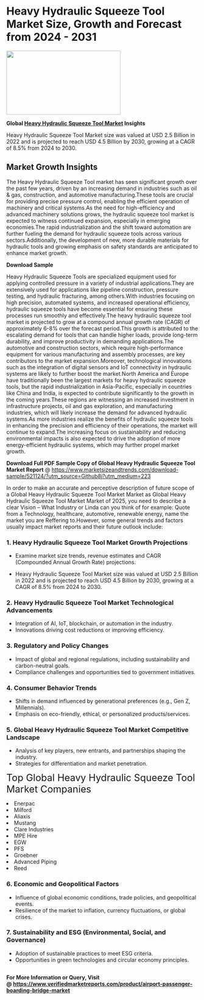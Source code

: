 <H1>Heavy Hydraulic Squeeze Tool Market Size, Growth and Forecast from 2024 - 2031</H1><img class="aligncenter size-medium wp-image-584254" src="https://thirdeyenews.in/wp-content/uploads/2024/09/Global-Market-Research-300x168.jpeg" alt="" width="300" height="168" /><p><strong>Global&nbsp;<a href="https://www.marketsizeandtrends.com/download-sample/521124/?utm_source=Github8j?utm_medium=223">Heavy Hydraulic Squeeze Tool Market</a> Insights</strong></p><p>Heavy Hydraulic Squeeze Tool Market size was valued at USD 2.5 Billion in 2022 and is projected to reach USD 4.5 Billion by 2030, growing at a CAGR of 8.5% from 2024 to 2030.</p><p><h2>Market Growth Insights</h2> <p>The Heavy Hydraulic Squeeze Tool market has seen significant growth over the past few years, driven by an increasing demand in industries such as oil & gas, construction, and automotive manufacturing.These tools are crucial for providing precise pressure control, enabling the efficient operation of machinery and critical systems.As the need for high-efficiency and advanced machinery solutions grows, the hydraulic squeeze tool market is expected to witness continued expansion, especially in emerging economies.The rapid industrialization and the shift toward automation are further fueling the demand for hydraulic squeeze tools across various sectors.Additionally, the development of new, more durable materials for hydraulic tools and growing emphasis on safety standards are anticipated to enhance market growth.</p> <p><strong>Download Sample</strong></p> <p>Heavy Hydraulic Squeeze Tools are specialized equipment used for applying controlled pressure in a variety of industrial applications.They are extensively used for applications like pipeline construction, pressure testing, and hydraulic fracturing, among others.With industries focusing on high precision, automated systems, and increased operational efficiency, hydraulic squeeze tools have become essential for ensuring these processes run smoothly and effectively.The heavy hydraulic squeeze tool market is projected to grow at a compound annual growth rate (CAGR) of approximately 6-8% over the forecast period.This growth is attributed to the escalating demand for tools that can handle higher loads, provide long-term durability, and improve productivity in demanding applications.The automotive and construction sectors, which require high-performance equipment for various manufacturing and assembly processes, are key contributors to the market expansion.Moreover, technological innovations such as the integration of digital sensors and IoT connectivity in hydraulic systems are likely to further boost the market.North America and Europe have traditionally been the largest markets for heavy hydraulic squeeze tools, but the rapid industrialization in Asia-Pacific, especially in countries like China and India, is expected to contribute significantly to the growth in the coming years.These regions are witnessing an increased investment in infrastructure projects, oil and gas exploration, and manufacturing industries, which will likely increase the demand for advanced hydraulic systems.As more industries realize the benefits of hydraulic squeeze tools in enhancing the precision and efficiency of their operations, the market will continue to expand.The increasing focus on sustainability and reducing environmental impacts is also expected to drive the adoption of more energy-efficient hydraulic systems, which may further propel market growth.</p> <p><span class=""><strong>Download Full PDF Sample Copy of Global Heavy Hydraulic Squeeze Tool Market Report</strong> @ <a href="https://www.marketsizeandtrends.com/download-sample/521124/?utm_source=Github8j?utm_medium=223" target="_blank">https://www.marketsizeandtrends.com/download-sample/521124/?utm_source=Github8j?utm_medium=223</a></span></p><p>In order to make an accurate and perceptive description of future scope of a Global&nbsp;Heavy Hydraulic Squeeze Tool Market Market as Global&nbsp;Heavy Hydraulic Squeeze Tool Market Market of 2025, you need to describe a clear Vision &ndash; What Industry or Linda can you think of for example: Quote from a Technology, healthcare, automotive, renewable energy, name the market you are Reffering to.However, some general trends and factors usually impact market reports and their future outlook include:</p><h3>1.&nbsp;<strong>Heavy Hydraulic Squeeze Tool Market Growth Projections</strong></h3><ul><li>Examine market size trends, revenue estimates and CAGR (Compounded Annual Growth Rate) projections.</li><li><p>Heavy Hydraulic Squeeze Tool Market size was valued at USD 2.5 Billion in 2022 and is projected to reach USD 4.5 Billion by 2030, growing at a CAGR of 8.5% from 2024 to 2030.</p></li></ul><h3>2.&nbsp;<strong>Heavy Hydraulic Squeeze Tool Market Technological Advancements</strong></h3><ul><li>Integration of AI, IoT, blockchain, or automation in the industry.</li><li>Innovations driving cost reductions or improving efficiency.</li></ul><h3>3.&nbsp;<strong>Regulatory and Policy Changes</strong></h3><ul><li>Impact of global and regional regulations, including sustainability and carbon-neutral goals.</li><li>Compliance challenges and opportunities tied to government initiatives.</li></ul><h3>4.&nbsp;<strong>Consumer Behavior Trends</strong></h3><ul><li>Shifts in demand influenced by generational preferences (e.g., Gen Z, Millennials).</li><li>Emphasis on eco-friendly, ethical, or personalized products/services.</li></ul><h3>5.&nbsp;<strong>Global Heavy Hydraulic Squeeze Tool Market Competitive Landscape</strong></h3><ul><li>Analysis of key players, new entrants, and partnerships shaping the industry.</li><li>Strategies for differentiation and market penetration.</li></ul><p data-pm-slice="1 1 []"><span style="color: inherit; font-family: inherit; font-size: 25px;">Top Global Heavy Hydraulic Squeeze Tool Market Companies</span></p><div class="" data-test-id=""><p><li>Enerpac</li><li> Milford</li><li> Aliaxis</li><li> Mustang</li><li> Clare Industries</li><li> MPE Hire</li><li> EGW</li><li> PFS</li><li> Groebner</li><li> Advanced Piping</li><li> Reed</li></p></div><h3>6.&nbsp;<strong>Economic and Geopolitical Factors</strong></h3><ul><li>Influence of global economic conditions, trade policies, and geopolitical events.</li><li>Resilience of the market to inflation, currency fluctuations, or global crises.</li></ul><h3>7.&nbsp;<strong>Sustainability and ESG (Environmental, Social, and Governance)</strong></h3><ul><li>Adoption of sustainable practices to meet ESG criteria.</li><li>Opportunities in green technologies and circular economy principles.</li></ul><h2><strong style="font-size: 14px;">For More Information or Query, Visit @&nbsp;</strong><a style="background-color: #ffffff; font-size: 14px;" href="https://www.marketsizeandtrends.com/report/heavy-hydraulic-squeeze-tool-market/" target="_blank">https://www.verifiedmarketreports.com/product/airport-passenger-boarding-bridge-market</a></h2>